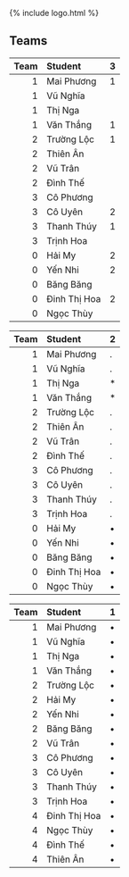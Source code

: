 ---
---

{% include logo.html %}

## Teams

Team | Student       | 3
---: | :---          | ---
1    | Mai Phương    | 1
1    | Vũ Nghĩa      |
1    | Thị Nga       |
1    | Văn Thắng     | 1
2    | Trường Lộc    | 1
2    | Thiên Ân      |
2    | Vũ Trân       |
2    | Đình Thế      |
3    | Cô Phương     |
3    | Cô Uyên       | 2
3    | Thanh Thúy    | 1
3    | Trịnh Hoa     |
0    | Hải My        | 2
0    | Yến Nhi       | 2
0    | Băng Băng     |
0    | Đinh Thị Hoa  | 2
0    | Ngọc Thùy     |

Team | Student       | 2
---: | :---          | ---
1    | Mai Phương    | .
1    | Vũ Nghĩa      | .
1    | Thị Nga       | *
1    | Văn Thắng     | *
2    | Trường Lộc    | .
2    | Thiên Ân      | .
2    | Vũ Trân       | .
2    | Đình Thế      | .
3    | Cô Phương     | .
3    | Cô Uyên       | .
3    | Thanh Thúy    | .
3    | Trịnh Hoa     | .
0    | Hải My        | •
0    | Yến Nhi       | •
0    | Băng Băng     | •
0    | Đinh Thị Hoa  | •
0    | Ngọc Thùy     | •

Team | Student       | 1
---: | :---          | ---
1    | Mai Phương    | •
1    | Vũ Nghĩa      | •
1    | Thị Nga       | •
1    | Văn Thắng     | •
2    | Trường Lộc    | •
2    | Hải My        | •
2    | Yến Nhi       | •
2    | Băng Băng     | •
2    | Vũ Trân       | •
3    | Cô Phương     | •
3    | Cô Uyên       | •
3    | Thanh Thúy    | •
3    | Trịnh Hoa     | •
4    | Đinh Thị Hoa  | •
4    | Ngọc Thùy     | •
4    | Đình Thế      | •
4    | Thiên Ân      | •